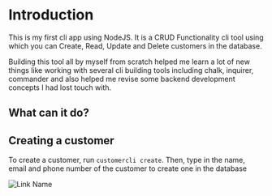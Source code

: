 # Introduction

This is my first cli app using NodeJS. It is a CRUD Functionality cli tool using which you can Create, Read, Update and Delete customers in the database.

Building this tool all by myself from scratch helped me learn a lot of new things like working with several cli building tools including chalk, inquirer, commander and also helped me revise some backend development concepts I had lost touch with.

## What can it do?

## Creating a customer

To create a customer, run `customercli create`. Then, type in the name, email and phone number of the customer to create one in the database

![Link Name](file:///C:/Desktop/create.png)
